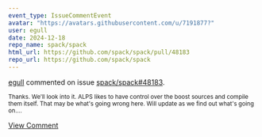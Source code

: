 ```yaml
---
event_type: IssueCommentEvent
avatar: "https://avatars.githubusercontent.com/u/7191877?"
user: egull
date: 2024-12-18
repo_name: spack/spack
html_url: https://github.com/spack/spack/pull/48183
repo_url: https://github.com/spack/spack
---
```


<a href='https://github.com/egull' target='_blank'>egull</a> commented on issue <a href='https://github.com/spack/spack/pull/48183' target='_blank'>spack/spack#48183</a>.

<small>Thanks. We'll look into it. ALPS likes to have control over the boost sources and compile them itself. That may be what's going wrong here. Will update as we find out what's going on....</small>

<a href='https://github.com/spack/spack/pull/48183' target='_blank'>View Comment</a>